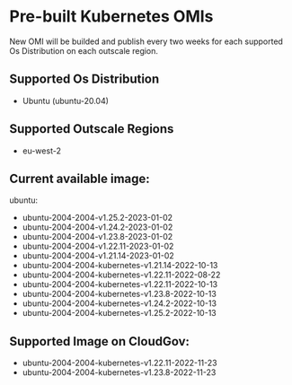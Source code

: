 # Pre-built Kubernetes OMIs

New OMI will be builded and publish every two weeks for each supported Os Distribution on each outscale region.

## Supported Os Distribution
- Ubuntu (ubuntu-20.04)

## Supported Outscale Regions
- eu-west-2

## Current available image:

ubuntu:
- ubuntu-2004-2004-v1.25.2-2023-01-02
- ubuntu-2004-2004-v1.24.2-2023-01-02
- ubuntu-2004-2004-v1.23.8-2023-01-02
- ubuntu-2004-2004-v1.22.11-2023-01-02
- ubuntu-2004-2004-v1.21.14-2023-01-02
- ubuntu-2004-2004-kubernetes-v1.21.14-2022-10-13  
- ubuntu-2004-2004-kubernetes-v1.22.11-2022-08-22
- ubuntu-2004-2004-kubernetes-v1.22.11-2022-10-13
- ubuntu-2004-2004-kubernetes-v1.23.8-2022-10-13
- ubuntu-2004-2004-kubernetes-v1.24.2-2022-10-13
- ubuntu-2004-2004-kubernetes-v1.25.2-2022-10-13  

## Supported Image on CloudGov:
- ubuntu-2004-2004-kubernetes-v1.22.11-2022-11-23
- ubuntu-2004-2004-kubernetes-v1.23.8-2022-11-23 
